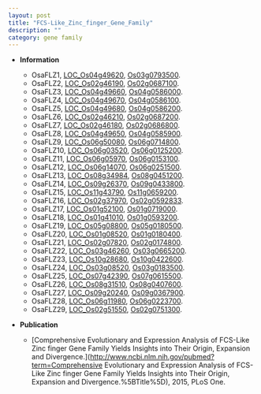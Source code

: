```yaml
---
layout: post
title: "FCS-Like_Zinc_finger_Gene_Family"
description: ""
category: gene family
---
```


* **Information**  
    + OsaFLZ1, [LOC_Os04g49620](http://rice.uga.edu/cgi-bin/ORF_infopage.cgi?orf=LOC_Os04g49620), [Os03g0793500](http://rapdb.dna.affrc.go.jp/viewer/gbrowse_details/irgsp1?name=Os03g0793500).
    + OsaFLZ2, [LOC_Os02g46190](http://rice.uga.edu/cgi-bin/ORF_infopage.cgi?orf=LOC_Os02g46190), [Os02g0687100](http://rapdb.dna.affrc.go.jp/viewer/gbrowse_details/irgsp1?name=Os02g0687100).
    + OsaFLZ3, [LOC_Os04g49660](http://rice.uga.edu/cgi-bin/ORF_infopage.cgi?orf=LOC_Os04g49660), [Os04g0586000](http://rapdb.dna.affrc.go.jp/viewer/gbrowse_details/irgsp1?name=Os04g0586000).
    + OsaFLZ4, [LOC_Os04g49670](http://rice.uga.edu/cgi-bin/ORF_infopage.cgi?orf=LOC_Os04g49670), [Os04g0586100](http://rapdb.dna.affrc.go.jp/viewer/gbrowse_details/irgsp1?name=Os04g0586100).
    + OsaFLZ5, [LOC_Os04g49680](http://rice.uga.edu/cgi-bin/ORF_infopage.cgi?orf=LOC_Os04g49680), [Os04g0586200](http://rapdb.dna.affrc.go.jp/viewer/gbrowse_details/irgsp1?name=Os04g0586200).
    + OsaFLZ6, [LOC_Os02g46210](http://rice.uga.edu/cgi-bin/ORF_infopage.cgi?orf=LOC_Os02g46210), [Os02g0687200](http://rapdb.dna.affrc.go.jp/viewer/gbrowse_details/irgsp1?name=Os02g0687200).
    + OsaFLZ7, [LOC_Os02g46180](http://rice.uga.edu/cgi-bin/ORF_infopage.cgi?orf=LOC_Os02g46180), [Os02g0686800](http://rapdb.dna.affrc.go.jp/viewer/gbrowse_details/irgsp1?name=Os02g0686800).
    + OsaFLZ8, [LOC_Os04g49650](http://rice.uga.edu/cgi-bin/ORF_infopage.cgi?orf=LOC_Os04g49650), [Os04g0585900](http://rapdb.dna.affrc.go.jp/viewer/gbrowse_details/irgsp1?name=Os04g0585900).
    + OsaFLZ9, [LOC_Os06g50080](http://rice.uga.edu/cgi-bin/ORF_infopage.cgi?orf=LOC_Os06g50080), [Os06g0714800](http://rapdb.dna.affrc.go.jp/viewer/gbrowse_details/irgsp1?name=Os06g0714800).
    + OsaFLZ10, [LOC_Os06g03520](http://rice.uga.edu/cgi-bin/ORF_infopage.cgi?orf=LOC_Os06g03520), [Os06g0125200](http://rapdb.dna.affrc.go.jp/viewer/gbrowse_details/irgsp1?name=Os06g0125200).
    + OsaFLZ11, [LOC_Os06g05970](http://rice.uga.edu/cgi-bin/ORF_infopage.cgi?orf=LOC_Os06g05970), [Os06g0153100](http://rapdb.dna.affrc.go.jp/viewer/gbrowse_details/irgsp1?name=Os06g0153100).
    + OsaFLZ12, [LOC_Os06g14070](http://rice.uga.edu/cgi-bin/ORF_infopage.cgi?orf=LOC_Os06g14070), [Os06g0251500](http://rapdb.dna.affrc.go.jp/viewer/gbrowse_details/irgsp1?name=Os06g0251500).
    + OsaFLZ13, [LOC_Os08g34984](http://rice.uga.edu/cgi-bin/ORF_infopage.cgi?orf=LOC_Os08g34984), [Os08g0451200](http://rapdb.dna.affrc.go.jp/viewer/gbrowse_details/irgsp1?name=Os08g0451200).
    + OsaFLZ14, [LOC_Os09g26370](http://rice.uga.edu/cgi-bin/ORF_infopage.cgi?orf=LOC_Os09g26370), [Os09g0433800](http://rapdb.dna.affrc.go.jp/viewer/gbrowse_details/irgsp1?name=Os09g0433800).
    + OsaFLZ15, [LOC_Os11g43790](http://rice.uga.edu/cgi-bin/ORF_infopage.cgi?orf=LOC_Os11g43790), [Os11g0659200](http://rapdb.dna.affrc.go.jp/viewer/gbrowse_details/irgsp1?name=Os11g0659200).
    + OsaFLZ16, [LOC_Os02g37970](http://rice.uga.edu/cgi-bin/ORF_infopage.cgi?orf=LOC_Os02g37970), [Os02g0592833](http://rapdb.dna.affrc.go.jp/viewer/gbrowse_details/irgsp1?name=Os02g0592833).
    + OsaFLZ17, [LOC_Os01g52100](http://rice.uga.edu/cgi-bin/ORF_infopage.cgi?orf=LOC_Os01g52100), [Os01g0719000](http://rapdb.dna.affrc.go.jp/viewer/gbrowse_details/irgsp1?name=Os01g0719000).
    + OsaFLZ18, [LOC_Os01g41010](http://rice.uga.edu/cgi-bin/ORF_infopage.cgi?orf=LOC_Os01g41010), [Os01g0593200](http://rapdb.dna.affrc.go.jp/viewer/gbrowse_details/irgsp1?name=Os01g0593200).
    + OsaFLZ19, [LOC_Os05g08800](http://rice.uga.edu/cgi-bin/ORF_infopage.cgi?orf=LOC_Os05g08800), [Os05g0180500](http://rapdb.dna.affrc.go.jp/viewer/gbrowse_details/irgsp1?name=Os05g0180500).
    + OsaFLZ20, [LOC_Os01g08520](http://rice.uga.edu/cgi-bin/ORF_infopage.cgi?orf=LOC_Os01g08520), [Os01g0180400](http://rapdb.dna.affrc.go.jp/viewer/gbrowse_details/irgsp1?name=Os01g0180400).
    + OsaFLZ21, [LOC_Os02g07820](http://rice.uga.edu/cgi-bin/ORF_infopage.cgi?orf=LOC_Os02g07820), [Os02g0174800](http://rapdb.dna.affrc.go.jp/viewer/gbrowse_details/irgsp1?name=Os02g0174800).
    + OsaFLZ22, [LOC_Os03g46260](http://rice.uga.edu/cgi-bin/ORF_infopage.cgi?orf=LOC_Os03g46260), [Os03g0665200](http://rapdb.dna.affrc.go.jp/viewer/gbrowse_details/irgsp1?name=Os03g0665200).
    + OsaFLZ23, [LOC_Os10g28680](http://rice.uga.edu/cgi-bin/ORF_infopage.cgi?orf=LOC_Os10g28680), [Os10g0422600](http://rapdb.dna.affrc.go.jp/viewer/gbrowse_details/irgsp1?name=Os10g0422600).
    + OsaFLZ24, [LOC_Os03g08520](http://rice.uga.edu/cgi-bin/ORF_infopage.cgi?orf=LOC_Os03g08520), [Os03g0183500](http://rapdb.dna.affrc.go.jp/viewer/gbrowse_details/irgsp1?name=Os03g0183500).
    + OsaFLZ25, [LOC_Os07g42390](http://rice.uga.edu/cgi-bin/ORF_infopage.cgi?orf=LOC_Os07g42390), [Os07g0615500](http://rapdb.dna.affrc.go.jp/viewer/gbrowse_details/irgsp1?name=Os07g0615500).
    + OsaFLZ26, [LOC_Os08g31510](http://rice.uga.edu/cgi-bin/ORF_infopage.cgi?orf=LOC_Os08g31510), [Os08g0407600](http://rapdb.dna.affrc.go.jp/viewer/gbrowse_details/irgsp1?name=Os08g0407600).
    + OsaFLZ27, [LOC_Os09g20240](http://rice.uga.edu/cgi-bin/ORF_infopage.cgi?orf=LOC_Os09g20240), [Os09g0367900](http://rapdb.dna.affrc.go.jp/viewer/gbrowse_details/irgsp1?name=Os09g0367900).
    + OsaFLZ28, [LOC_Os06g11980](http://rice.uga.edu/cgi-bin/ORF_infopage.cgi?orf=LOC_Os06g11980), [Os06g0223700](http://rapdb.dna.affrc.go.jp/viewer/gbrowse_details/irgsp1?name=Os06g0223700).
    + OsaFLZ29, [LOC_Os02g51550](http://rice.uga.edu/cgi-bin/ORF_infopage.cgi?orf=LOC_Os02g51550), [Os02g0751300](http://rapdb.dna.affrc.go.jp/viewer/gbrowse_details/irgsp1?name=Os02g0751300).

* **Publication**  
    + [Comprehensive Evolutionary and Expression Analysis of FCS-Like Zinc finger Gene Family Yields Insights into Their Origin, Expansion and Divergence.](http://www.ncbi.nlm.nih.gov/pubmed?term=Comprehensive Evolutionary and Expression Analysis of FCS-Like Zinc finger Gene Family Yields Insights into Their Origin, Expansion and Divergence.%5BTitle%5D), 2015, PLoS One.


